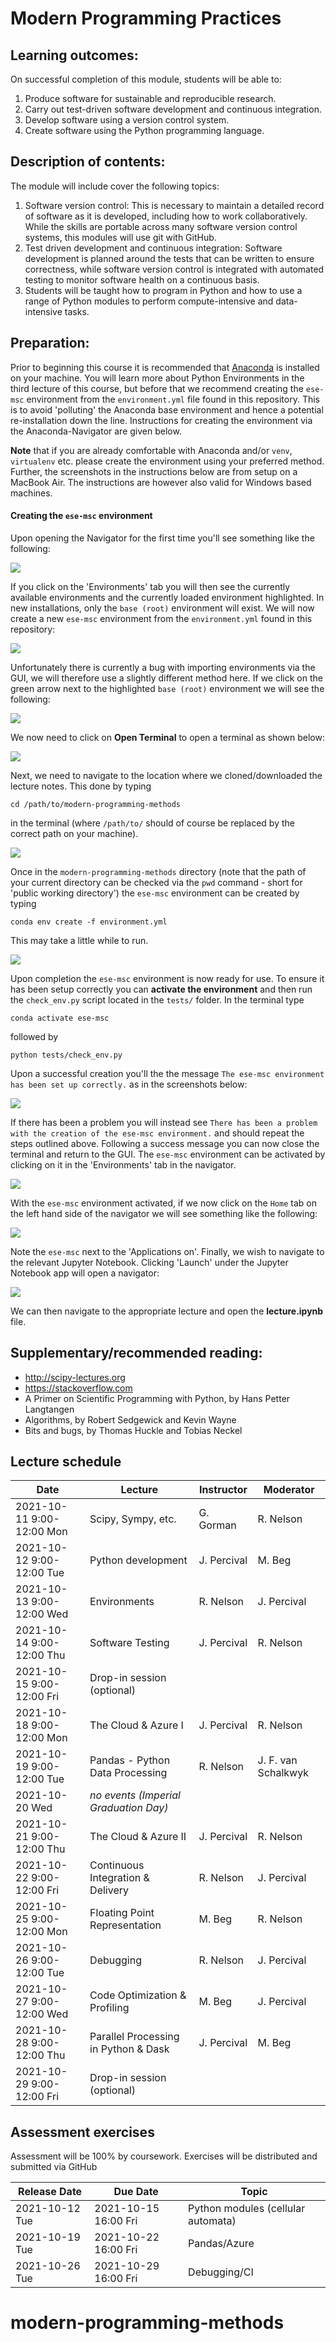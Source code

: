 # Modern Programming Practices

## Learning outcomes:
On successful completion of this module, students will be able to:
 1.	Produce software for sustainable and reproducible research.
 2.	Carry out test-driven software development and continuous integration.
 3.	Develop software using a version control system.
 4.	Create software using the Python programming language.

## Description of contents:
The module will include cover the following topics:
 1.	Software version control: This is necessary to maintain a detailed record of software as it is developed, including how to work collaboratively. While the skills are portable across many software version control systems, this modules will use git with GitHub.
 2.	Test driven development and continuous integration: Software development is planned around the tests that can be written to ensure correctness, while software version control is integrated with automated testing to monitor software health on a continuous basis. 
 3.	Students will be taught how to program in Python and how to use a range of Python modules to perform compute-intensive and data-intensive tasks.

## Preparation:

Prior to beginning this course it is recommended that [Anaconda](https://www.anaconda.com/products/individual) is installed on your machine. You will learn more about Python Environments in the third lecture of this course, but before that we recommend creating the `ese-msc` environment from the `environment.yml` file found in this repository. This
is to avoid 'polluting' the Anaconda base environment and hence a potential re-installation down the line. Instructions for creating the environment via the
Anaconda-Navigator are given below.

**Note** that if you are already comfortable with Anaconda and/or `venv`, `virtualenv` etc. please create the environment using your preferred method. Further,
the screenshots in the instructions below are from setup on a MacBook Air. The instructions are however also valid for Windows based machines.

#### Creating the `ese-msc` environment

Upon opening the Navigator for the first time you'll see something like the following:

![](screenshots/env01.png)

If you click on the 'Environments' tab you will then see the currently available environments and the currently loaded environment highlighted. In new installations,
only the `base (root)` environment will exist. We will now create a new `ese-msc` environment from the `environment.yml` found in this repository:

![](screenshots/env02.png)

Unfortunately there is currently a bug with importing environments via the GUI, we will therefore use a slightly different method here. If we click on the green arrow next
to the highlighted `base (root)` environment we will see the following:

![](screenshots/env03.png)

We now need to click on **Open Terminal** to open a terminal as shown below:

![](screenshots/env04.png)

Next, we need to navigate to the location where we cloned/downloaded the lecture notes. This done by typing
```
cd /path/to/modern-programming-methods
```
in the terminal (where `/path/to/` should of course be replaced by the correct path on your machine).

![](screenshots/env05.png)

Once in the `modern-programming-methods` directory
(note that the path of your current directory can be checked via the `pwd` command - short for 'public working directory') the `ese-msc` environment can be
created by typing
```
conda env create -f environment.yml
```
This may take a little while to run.

![](screenshots/env06.png)

Upon completion the `ese-msc` environment is now ready for use. To ensure it has been setup correctly you can **activate the environment** and then run
the `check_env.py` script located in the `tests/` folder. In the terminal type
```
conda activate ese-msc
```
followed by
```
python tests/check_env.py
```
Upon a successful creation you'll the the message `The ese-msc environment has been set up correctly.` as in the screenshots below:

![](screenshots/env07.png)

If there has been a problem you will instead see `There has been a problem with the creation of the ese-msc environment.` and should repeat the steps outlined above.
Following a success message you can now close the terminal and return to the GUI. The `ese-msc` environment can be activated
by clicking on it in the 'Environments' tab in the navigator.

![](screenshots/env08.png)

With the `ese-msc` environment activated, if we now click on the `Home` tab on the left hand side of the navigator we will see something like the following:

![](screenshots/env09.png)

Note the `ese-msc` next to the 'Applications on'. Finally, we wish to navigate to the relevant Jupyter Notebook. Clicking 'Launch' under the Jupyter Notebook app
will open a navigator:

![](screenshots/env10.png)

We can then navigate to the appropriate lecture and open the **lecture.ipynb** file.

## Supplementary/recommended reading:
* http://scipy-lectures.org
* https://stackoverflow.com
* A Primer on Scientific Programming with Python, by Hans Petter Langtangen
* Algorithms, by Robert Sedgewick and Kevin Wayne
* Bits and bugs, by Thomas Huckle and Tobias Neckel

## Lecture schedule

|Date                      | Lecture                             |Instructor  |Moderator   |
|--------------------------|-------------------------------------|------------|------------|
|2021-10-11 9:00-12:00 Mon |Scipy, Sympy, etc.                   |G. Gorman   |R. Nelson   |
|2021-10-12 9:00-12:00 Tue |Python development                   |J. Percival | M. Beg  |
|2021-10-13 9:00-12:00 Wed |Environments                         |R. Nelson   |J. Percival |
|2021-10-14 9:00-12:00 Thu |Software Testing                     |J. Percival |R. Nelson   |
|2021-10-15 9:00-12:00 Fri |Drop-in session (optional)           |            |            |
|2021-10-18 9:00-12:00 Mon |The Cloud & Azure I                  |J. Percival |R. Nelson   |
|2021-10-19 9:00-12:00 Tue |Pandas - Python Data Processing      |R. Nelson   |J. F. van Schalkwyk |
|2021-10-20 Wed | _no events (Imperial Graduation Day)_           |            |            |
|2021-10-21 9:00-12:00 Thu |The Cloud & Azure II                 |J. Percival |R. Nelson   |
|2021-10-22 9:00-12:00 Fri |Continuous Integration & Delivery    |R. Nelson   |J. Percival |
|2021-10-25 9:00-12:00 Mon |Floating Point Representation        |M. Beg   |R. Nelson   |
|2021-10-26 9:00-12:00 Tue |Debugging                            |R. Nelson   |J. Percival   |
|2021-10-27 9:00-12:00 Wed |Code Optimization & Profiling        |M. Beg   |J. Percival |
|2021-10-28 9:00-12:00 Thu |Parallel Processing in Python & Dask |J. Percival   |M. Beg |
|2021-10-29 9:00-12:00 Fri |Drop-in session (optional)           |            |            |

## Assessment exercises

Assessment will be 100% by coursework. Exercises will be distributed and submitted via GitHub

|Release Date  | Due Date            | Topic                             |
|--------------|---------------------|-----------------------------------|
|2021-10-12 Tue| 2021-10-15 16:00 Fri| Python modules (cellular automata)|
|2021-10-19 Tue| 2021-10-22 16:00 Fri| Pandas/Azure                      |
|2021-10-26 Tue| 2021-10-29 16:00 Fri| Debugging/CI                      |



# modern-programming-methods
